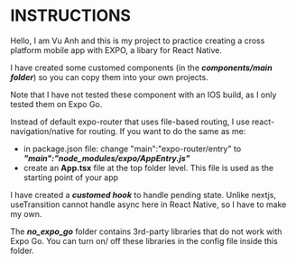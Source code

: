# INSTRUCTIONS

Hello, I am Vu Anh and this is my project to practice creating a cross platform mobile app with EXPO, a libary for React Native.

I have created some customed components (in the ***components/main folder***) so you can copy them into your own projects.

Note that I have not tested these component with an IOS build, as I only tested them on Expo Go.

Instead of default expo-router that uses file-based routing, I use react-navigation/native for routing. If you want to do the same as me:

- in package.json file: change "main":"expo-router/entry" to ***"main":"node_modules/expo/AppEntry.js"***
- create an **App.tsx** file at the top folder level. This file is used as the starting point of your app
  
I have created a ***customed hook*** to handle pending state. Unlike nextjs, useTransition cannot handle async here in React Native, so I have to make my own.

The ***no_expo_go*** folder contains 3rd-party libraries that do not work with Expo Go. You can turn on/ off these libraries in the config file inside this folder.